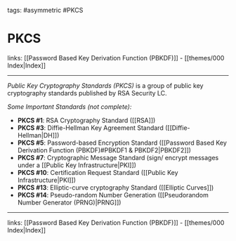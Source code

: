 tags: #asymmetric #PKCS

# PKCS

links: [[Password Based Key Derivation Function (PBKDF)]] - [[themes/000 Index|Index]]

---

*Public Key Cryptography Standards (PKCS)* is a group of public key cryptography standards published by RSA Security LC.

*Some Important Standards (not complete):*

- **PKCS #1**: RSA Cryptography Standard ([[RSA]])
- **PKCS #3**: Diffie-Hellman Key Agreement Standard ([[Diffie-Hellman|DH]])
- **PKCS #5**: Password-based Encryption Standard ([[Password Based Key Derivation Function (PBKDF)#PBKDF1 & PBKDF2|PBKDF2]])
- **PKCS #7**: Cryptographic Message Standard (sign/ encrypt messages under a [[Public Key Infrastructure|PKI]]) 
- **PKCS #10**: Certification Request Standard ([[Public Key Infrastructure|PKI]])
- **PKCS #13**: Elliptic-curve cryptography Standard ([[Elliptic Curves]])
- **PKCS #14**: Pseudo-random Number Generation ([[Pseudorandom Number Generator (PRNG)|PRNG]])

---
links: [[Password Based Key Derivation Function (PBKDF)]] - [[themes/000 Index|Index]]